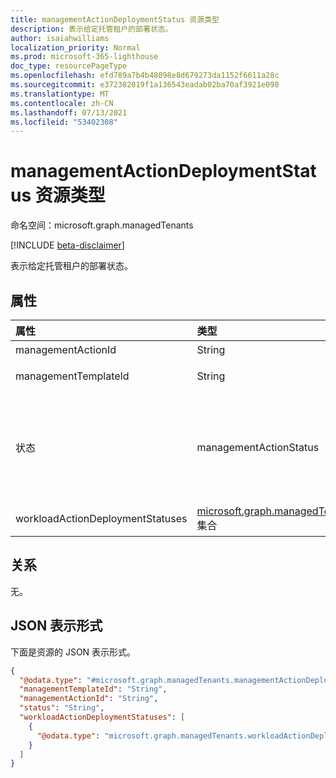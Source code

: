 ```yaml
---
title: managementActionDeploymentStatus 资源类型
description: 表示给定托管租户的部署状态。
author: isaiahwilliams
localization_priority: Normal
ms.prod: microsoft-365-lighthouse
doc_type: resourcePageType
ms.openlocfilehash: efd789a7b4b48098e8d679273da1152f6611a28c
ms.sourcegitcommit: e372382019f1a136543eadab02ba70af3921e098
ms.translationtype: MT
ms.contentlocale: zh-CN
ms.lasthandoff: 07/13/2021
ms.locfileid: "53402308"
---
```

# <a name="managementactiondeploymentstatus-resource-type"></a>managementActionDeploymentStatus 资源类型

命名空间：microsoft.graph.managedTenants

[!INCLUDE [beta-disclaimer](../../includes/beta-disclaimer.md)]

表示给定托管租户的部署状态。

## <a name="properties"></a>属性
|属性|类型|说明|
|:---|:---|:---|
|managementActionId|String|管理操作标识符。 必填。 只读。|
|managementTemplateId|String|用于生成管理操作的管理模板标识符。 必填。 只读。|
|状态|managementActionStatus|管理操作的状态。 可取值为：`toAddress`、`completed`、`error`、`timeOut`、`inProgress`、`planned`、`resolvedBy3rdParty`、`resolvedThroughAlternateMitigation`、`riskAccepted`、`unknownFutureValue`。 必填。|
|workloadActionDeploymentStatuses|[microsoft.graph.managedTenants.workloadActionDeploymentStatus](../resources/managedtenants-workloadactiondeploymentstatus.md) 集合|给定管理操作工作负荷操作部署方案的集合。 可选。|

## <a name="relationships"></a>关系
无。

## <a name="json-representation"></a>JSON 表示形式
下面是资源的 JSON 表示形式。
<!-- {
  "blockType": "resource",
  "@odata.type": "microsoft.graph.managedTenants.managementActionDeploymentStatus"
}
-->
``` json
{
  "@odata.type": "#microsoft.graph.managedTenants.managementActionDeploymentStatus",
  "managementTemplateId": "String",
  "managementActionId": "String",
  "status": "String",
  "workloadActionDeploymentStatuses": [
    {
      "@odata.type": "microsoft.graph.managedTenants.workloadActionDeploymentStatus"
    }
  ]
}
```
